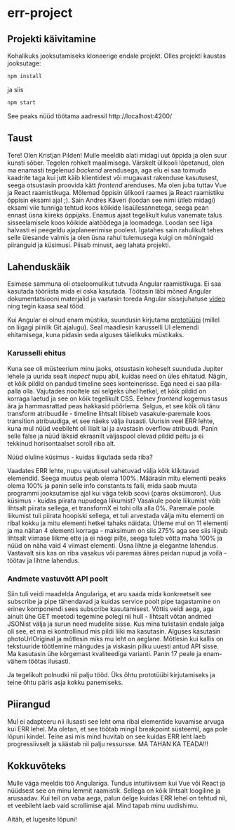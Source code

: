 # err-project

## Projekti käivitamine

Kohalikuks jooksutamiseks kloneerige endale projekt. Olles projekti kaustas jooksutage:

```bash
npm install
```

ja siis

```bash
npm start
```

See peaks nüüd töötama aadressil http://localhost:4200/

## Taust

Tere! Olen Kristjan Pilden! Mulle meeldib alati midagi uut õppida ja olen suur kunsti sõber. Tegelen rohkelt maalimisega. Värskelt ülikooli lõpetanud, olen ma enamasti tegelenud *backend* arendusega, aga elu ei saa toimuda kaadrite taga kui jutt käib klientidest või mugavast rakenduse kasutusest, seega otsustasin proovida kätt *frontend* arenduses. Ma olen juba tuttav Vue ja React raamistikuga. Mõlemad õppisin ülikooli raames ja React raamistiku õppisin eksami ajal ;). Sain Andres Käveri (loodan see nimi ütleb midagi) eksami viie tunniga tehtud koos kõikide lisaülesannetega, seega pean ennast üsna kiireks õppijaks. Enamus ajast tegelikult kulus vanemate talus sisseelamisele koos kõikide aiatöödega ja loomadega. Loodan see liiga halvasti ei peegeldu ajaplaneerimise poolest. Igatahes sain rahulikult tehes selle ülesande valmis ja olen üsna rahul tulemusega kuigi on mõningaid piiranguid ja küsimusi. Piisab minust, aeg lahata projekti. 

## Lahenduskäik

Esimese sammuna oli otseloomulikut tutvuda Angular raamistikuga. Ei saa kasutada tööriista mida ei oska kasutada. Töötasin läbi mõned Angular dokumentatsiooni materjalid ja vaatasin toreda Angular sissejuhatuse [video](https://www.youtube.com/watch?v=oUmVFHlwZsI&ab_channel=CodewithAhsan) ning tegin kaasa seal tööd.

Kui Angular ei olnud enam müstika, suundusin kirjutama [prototüüpi](https://github.com/krpild/err-prototype) (millel on liigagi piinlik Git ajalugu). Seal maadlesin karusselli UI elemendi ehitamisega, kuna pidasin seda alguses täielikuks müstikaks.

### Karusselli ehitus

Kuna see oli müsteerium minu jaoks, otsustasin koheselt suunduda Jupiter lehele ja uurida sealt *inspect* nupu abil, kuidas need on üles ehitatud. Nägin, et kõik pildid on pandud timeline sees konteinerisse. Ega need ei saa pilla-palla olla. Vajutades nooltele sai selgeks ühel hetkel, et kõik pildid on korraga laetud ja see on kõik tegelikult CSS. Eelnev *frontend* kogemus tasus ära ja hammasrattad peas hakkasid pöörlema. Selgus, et see kõik oli tänu transform atribuudile - timeline lihtsalt libiseb vasakule-paremale koos transition atribuudiga, et see näeks välja ilusasti. Uurisin veel ERR lehte, kuna mul nüüd veebileht oli liialt lai ja avastasin overflow atribuudi. Panin selle false ja nüüd läksid ekraanilt väljaspool olevad pildid peitu ja ei tekkinud horisontaalset scroll riba alt.

Nüüd oluline küsimus - kuidas liigutada seda riba?

Vaadates ERR lehte, nupu vajutusel vahetuvad välja kõik klikitavad elemendid. Seega muutus peab olema 100%. Määrasin mitu elementi peaks olema 100% ja panin selle info constants.ts faili, mida saab muuta programmi jooksutamise ajal kui väga tekib soovi (paras oksümoron). Uus küsimus - kuidas piirata nupudega liikumist? Vasakule poole liikumist võib lihtsalt piirata sellega, et transformX ei tohi olla alla 0%. Paremale poole liikumist tuli piirata hoopiski sellega, et tuli arvestada välja mitu elementi on ribal kokku ja mitu elementi hetkel tahaks näidata. Ütleme mul on 11 elementi ja ma näitan 4 elementi korraga - maksimum on siis 275% aga see siis liigub lihtsalt viimase liikme ette ja ei näegi pilte, seega tuleb võtta maha 100% ja nüüd on näha vaid 4 viimast elementi. Üsna lihtne ja elegantne lahendus. Vastavalt siis kas on riba vasakus või paremas ääres peidan nupud ja voilà - töötav ja lihtne lahendus.

### Andmete vastuvõtt API poolt

Siin tuli veidi maadelda Angulariga, et aru saada mida konkreetselt see subscribe ja pipe tähendavad ja kuidas service poolt pipe tagastamine on erinev komponendi sees subscribe kasutamisest. Võttis veidi aega, aga ainult ühe GET meetodi tegemine polegi nii hull - lihtsalt võtan andmed JSONist välja ja surun need mudelite sisse. Kus mina tulistasin endale jalga oli see, et ma ei kontrollinud mis pildi liiki ma kasutasin. Alguses kasutasin photoUrlOriginal ja mõtlesin miks mu leht on aeglane. Mõtlesin kui kallis on tekstuuride töötlemine mängudes ja viskasin pilku uuesti antud API sisse. Ma kasutasin ühe kõrgemast kvaliteediga varianti. Panin 17 peale ja enam-vähem töötas ilusasti.

Ja tegelikult polnudki nii palju tööd. Üks õhtu prototüübi kirjutamiseks ja teine õhtu päris asja kokku panemiseks.

## Piirangud

Mul ei adapteeru nii ilusasti see leht oma ribal elementide kuvamise arvuga kui ERR lehel. Ma oletan, et see töötab mingil breakpoint süsteemil, aga pole lõpuni kindel. Teine asi mis mind huvitab on see kuidas ERR leht laeb progressiivselt ja säästab nii palju ressursse. MA TAHAN KA TEADA!!!

## Kokkuvõteks

Mulle väga meeldis töö Angulariga. Tundus intuitiivsem kui Vue või React ja nüüdsest see on minu lemmit raamistik. Sellega on kõik lihtsalt loogiline ja arusaadav. Kui teil on vaba aega, palun öelge kuidas ERR lehel on tehtud nii, et veebileht laeb vaid scrollimise ajal. Mind tapab minu uudishimu.

Aitäh, et lugesite lõpuni!
